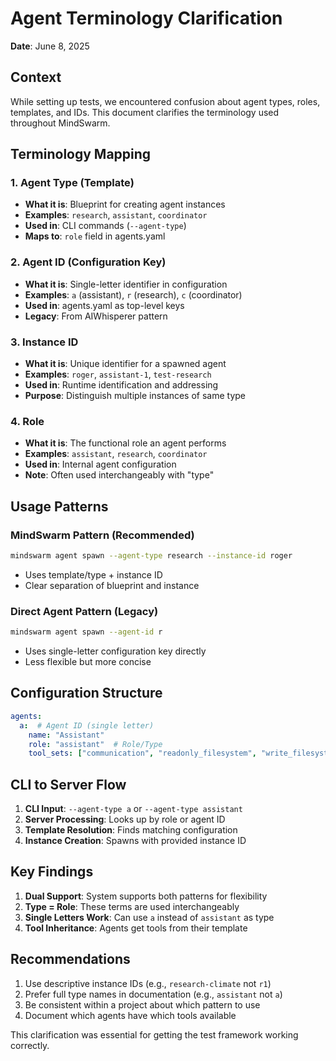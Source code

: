 # Agent Terminology Clarification
**Date**: June 8, 2025

## Context
While setting up tests, we encountered confusion about agent types, roles, templates, and IDs. This document clarifies the terminology used throughout MindSwarm.

## Terminology Mapping

### 1. Agent Type (Template)
- **What it is**: Blueprint for creating agent instances
- **Examples**: `research`, `assistant`, `coordinator`
- **Used in**: CLI commands (`--agent-type`)
- **Maps to**: `role` field in agents.yaml

### 2. Agent ID (Configuration Key)
- **What it is**: Single-letter identifier in configuration
- **Examples**: `a` (assistant), `r` (research), `c` (coordinator)
- **Used in**: agents.yaml as top-level keys
- **Legacy**: From AIWhisperer pattern

### 3. Instance ID
- **What it is**: Unique identifier for a spawned agent
- **Examples**: `roger`, `assistant-1`, `test-research`
- **Used in**: Runtime identification and addressing
- **Purpose**: Distinguish multiple instances of same type

### 4. Role
- **What it is**: The functional role an agent performs
- **Examples**: `assistant`, `research`, `coordinator`
- **Used in**: Internal agent configuration
- **Note**: Often used interchangeably with "type"

## Usage Patterns

### MindSwarm Pattern (Recommended)
```bash
mindswarm agent spawn --agent-type research --instance-id roger
```
- Uses template/type + instance ID
- Clear separation of blueprint and instance

### Direct Agent Pattern (Legacy)
```bash
mindswarm agent spawn --agent-id r
```
- Uses single-letter configuration key directly
- Less flexible but more concise

## Configuration Structure

```yaml
agents:
  a:  # Agent ID (single letter)
    name: "Assistant"
    role: "assistant"  # Role/Type
    tool_sets: ["communication", "readonly_filesystem", "write_filesystem"]
```

## CLI to Server Flow

1. **CLI Input**: `--agent-type a` or `--agent-type assistant`
2. **Server Processing**: Looks up by role or agent ID
3. **Template Resolution**: Finds matching configuration
4. **Instance Creation**: Spawns with provided instance ID

## Key Findings

1. **Dual Support**: System supports both patterns for flexibility
2. **Type = Role**: These terms are used interchangeably
3. **Single Letters Work**: Can use `a` instead of `assistant` as type
4. **Tool Inheritance**: Agents get tools from their template

## Recommendations

1. Use descriptive instance IDs (e.g., `research-climate` not `r1`)
2. Prefer full type names in documentation (e.g., `assistant` not `a`)
3. Be consistent within a project about which pattern to use
4. Document which agents have which tools available

This clarification was essential for getting the test framework working correctly.